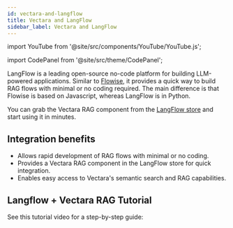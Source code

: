 ```yaml
---
id: vectara-and-langflow
title: Vectara and LangFlow
sidebar_label: Vectara and LangFlow
---
```


import YouTube from '@site/src/components/YouTube/YouTube.js';

import CodePanel from '@site/src/theme/CodePanel';


LangFlow is a leading open-source no-code platform for building LLM-powered 
applications. Similar to [Flowise](/docs/integrations/vectara-and-flowise), it provides a quick way to build RAG flows 
with minimal or no coding required. The main difference is that Flowise is 
based on Javascript, whereas LangFlow is in Python.

You can grab the Vectara RAG component from the [LangFlow store](https://www.langflow.store/) and start using 
it in minutes.

## Integration benefits

* Allows rapid development of RAG flows with minimal or no coding.
* Provides a Vectara RAG component in the LangFlow store for quick integration.
* Enables easy access to Vectara's semantic search and RAG capabilities.

<!-- This title is slugified and will break nurture sequence links if changed. -->

## Langflow + Vectara RAG Tutorial

See this tutorial video for a step-by-step guide:

<YouTube youTubeId="Tex8lamGnQs" />

<br />
